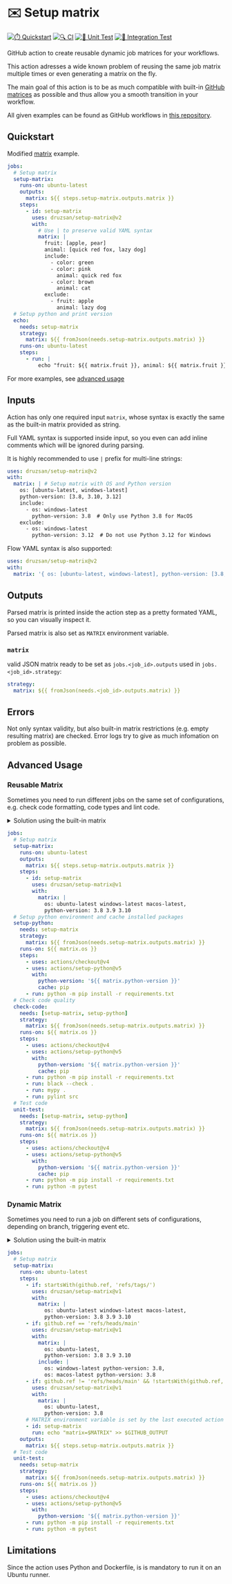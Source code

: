 # ✉️ Setup matrix

[![⏱️ Quickstart](https://github.com/druzsan/setup-matrix/actions/workflows/quickstart.yml/badge.svg)](https://github.com/druzsan/setup-matrix/actions/workflows/quickstart.yml) [![🔍 CI](https://github.com/druzsan/setup-matrix/actions/workflows/ci.yml/badge.svg)](https://github.com/druzsan/setup-matrix/actions/workflows/ci.yml) [![🧪 Unit Test](https://github.com/druzsan/setup-matrix/actions/workflows/test.yml/badge.svg)](https://github.com/druzsan/setup-matrix/actions/workflows/unit-test.yml) [![🧪 Integration Test](https://github.com/druzsan/setup-matrix/actions/workflows/integration-test.yml/badge.svg)](https://github.com/druzsan/setup-matrix/actions/workflows/integration-test.yml)

GitHub action to create reusable dynamic job matrices for your workflows.

This action adresses a wide known problem of reusing the same job matrix
multiple times or even generating a matrix on the fly.

The main goal of this action is to be as much compatible with built-in
[GitHub matrices](https://docs.github.com/en/actions/using-jobs/using-a-matrix-for-your-jobs)
as possible and thus allow you a smooth transition in your workflow.

All given examples can be found as GitHub workflows in
[this repository](https://github.com/druzsan/test-setup-matrix).

## Quickstart

Modified [matrix](https://docs.github.com/en/actions/using-jobs/using-a-matrix-for-your-jobs#expanding-or-adding-matrix-configurations) example.

```yaml
jobs:
  # Setup matrix
  setup-matrix:
    runs-on: ubuntu-latest
    outputs:
      matrix: ${{ steps.setup-matrix.outputs.matrix }}
    steps:
      - id: setup-matrix
        uses: druzsan/setup-matrix@v2
        with:
          # Use | to preserve valid YAML syntax
          matrix: |
            fruit: [apple, pear]
            animal: [quick red fox, lazy dog]
            include:
              - color: green
              - color: pink
                animal: quick red fox
              - color: brown
                animal: cat
            exclude:
              - fruit: apple
                animal: lazy dog
  # Setup python and print version
  echo:
    needs: setup-matrix
    strategy:
      matrix: ${{ fromJson(needs.setup-matrix.outputs.matrix) }}
    runs-on: ubuntu-latest
    steps:
      - run: |
          echo "fruit: ${{ matrix.fruit }}, animal: ${{ matrix.fruit }}, color: ${{ matrix.color }}"
```

For more examples, see [advanced usage](#advanced-usage)

## Inputs

Action has only one required input `matrix`, whose syntax is exactly the same as the built-in matrix provided as string.

Full YAML syntax is supported inside input, so you even can add inline comments which will be ignored during parsing.

It is highly recommended to use `|` prefix for multi-line strings:

```yaml
uses: druzsan/setup-matrix@v2
with:
  matrix: | # Setup matrix with OS and Python version
    os: [ubuntu-latest, windows-latest]
    python-version: [3.8, 3.10, 3.12]
    include:
      - os: windows-latest
        python-version: 3.8  # Only use Python 3.8 for MacOS
    exclude:
      - os: windows-latest
        python-version: 3.12  # Do not use Python 3.12 for Windows
```

Flow YAML syntax is also supported:

```yaml
uses: druzsan/setup-matrix@v2
with:
  matrix: '{ os: [ubuntu-latest, windows-latest], python-version: [3.8, 3.10, 3.12] }'
```

## Outputs

Parsed matrix is printed inside the action step as a pretty formated YAML, so you can visually inspect it.

Parsed matrix is also set as `MATRIX` environment variable.

### `matrix`

valid JSON matrix ready to be set as `jobs.<job_id>.outputs` used in
`jobs.<job_id>.strategy`:

```yaml
strategy:
  matrix: ${{ fromJson(needs.<job_id>.outputs.matrix) }}
```

## Errors

Not only syntax validity, but also built-in matrix restrictions (e.g. empty resulting matrix) are checked. Error logs try to give as much infomation on problem as possible.

## Advanced Usage

### Reusable Matrix

Sometimes you need to run different jobs on the same set of configurations, e.g.
check code formatting, code types and lint code.

<details>
    <summary>Solution using the built-in matrix</summary>

```yaml
jobs:
  # No matrix setup
  # Setup python environment and cache installed packages
  setup-python:
    strategy:
      matrix:
        os: [ubuntu-latest, windows-latest, macos-latest]
        python-version: ['3.8', '3.9', '3.10']
    runs-on: ${{ matrix.os }}
    steps:
      - uses: actions/checkout@v4
      - uses: actions/setup-python@v5
        with:
          python-version: '${{ matrix.python-version }}'
          cache: pip
      - run: python -m pip install -r requirements.txt
  # Check code quality
  check-code:
    needs: setup-python
    strategy:
      matrix:
        os: [ubuntu-latest, windows-latest, macos-latest]
        python-version: ['3.8', '3.9', '3.10']
    runs-on: ${{ matrix.os }}
    steps:
      - uses: actions/checkout@v4
      - uses: actions/setup-python@v5
        with:
          python-version: '${{ matrix.python-version }}'
          cache: pip
      - run: python -m pip install -r requirements.txt
      - run: black --check .
      - run: mypy .
      - run: pylint src
  # Test code
  unit-test:
    needs: setup-python
    strategy:
      matrix:
        os: [ubuntu-latest, windows-latest, macos-latest]
        python-version: ['3.8', '3.9', '3.10']
    runs-on: ${{ matrix.os }}
    steps:
      - uses: actions/checkout@v4
      - uses: actions/setup-python@v5
        with:
          python-version: '${{ matrix.python-version }}'
          cache: pip
      - run: python -m pip install -r requirements.txt
      - run: python -m pytest
```

</details>

```yaml
jobs:
  # Setup matrix
  setup-matrix:
    runs-on: ubuntu-latest
    outputs:
      matrix: ${{ steps.setup-matrix.outputs.matrix }}
    steps:
      - id: setup-matrix
        uses: druzsan/setup-matrix@v1
        with:
          matrix: |
            os: ubuntu-latest windows-latest macos-latest,
            python-version: 3.8 3.9 3.10
  # Setup python environment and cache installed packages
  setup-python:
    needs: setup-matrix
    strategy:
      matrix: ${{ fromJson(needs.setup-matrix.outputs.matrix) }}
    runs-on: ${{ matrix.os }}
    steps:
      - uses: actions/checkout@v4
      - uses: actions/setup-python@v5
        with:
          python-version: '${{ matrix.python-version }}'
          cache: pip
      - run: python -m pip install -r requirements.txt
  # Check code quality
  check-code:
    needs: [setup-matrix, setup-python]
    strategy:
      matrix: ${{ fromJson(needs.setup-matrix.outputs.matrix) }}
    runs-on: ${{ matrix.os }}
    steps:
      - uses: actions/checkout@v4
      - uses: actions/setup-python@v5
        with:
          python-version: '${{ matrix.python-version }}'
          cache: pip
      - run: python -m pip install -r requirements.txt
      - run: black --check .
      - run: mypy .
      - run: pylint src
  # Test code
  unit-test:
    needs: [setup-matrix, setup-python]
    strategy:
      matrix: ${{ fromJson(needs.setup-matrix.outputs.matrix) }}
    runs-on: ${{ matrix.os }}
    steps:
      - uses: actions/checkout@v4
      - uses: actions/setup-python@v5
        with:
          python-version: '${{ matrix.python-version }}'
          cache: pip
      - run: python -m pip install -r requirements.txt
      - run: python -m pytest
```

### Dynamic Matrix

Sometimes you need to run a job on different sets of configurations, depending
on branch, triggering event etc.

<details>
    <summary>Solution using the built-in matrix</summary>

```yaml
jobs:
  # No matrix setup
  # Test code on a dev branch
  unit-test-dev:
    if: github.ref != 'refs/heads/main' && !startsWith(github.ref, 'refs/tags/')
    runs-on: ubuntu-latest
    steps:
      - uses: actions/checkout@v4
      - uses: actions/setup-python@v5
        with:
          python-version: '3.8'
      - run: python -m pip install -r requirements.txt
      - run: python -m pytest
  # Test code on the main branch
  unit-test-main:
    if: github.ref == 'refs/heads/main'
    strategy:
      matrix:
        os: [ubuntu-latest]
        python-version: ['3.8', '3.9', '3.10']
        include:
          - os: windows-latest
            python-version: '3.8'
          - os: macos-latest
            python-version: '3.8'
    runs-on: ${{ matrix.os }}
    steps:
      - uses: actions/checkout@v4
      - uses: actions/setup-python@v5
        with:
          python-version: '${{ matrix.python-version }}'
      - run: python -m pip install -r requirements.txt
      - run: python -m pytest
  # Test code on a tag
  unit-test-tag:
    if: startsWith(github.ref, 'refs/tags/')
    strategy:
      matrix:
        os: [ubuntu-latest, windows-latest, macos-latest]
        python-version: ['3.8', '3.9', '3.10']
    runs-on: ${{ matrix.os }}
    steps:
      - uses: actions/checkout@v4
      - uses: actions/setup-python@v5
        with:
          python-version: '${{ matrix.python-version }}'
      - run: python -m pip install -r requirements.txt
      - run: python -m pytest
```

</details>

```yaml
jobs:
  # Setup matrix
  setup-matrix:
    runs-on: ubuntu-latest
    steps:
      - if: startsWith(github.ref, 'refs/tags/')
        uses: druzsan/setup-matrix@v1
        with:
          matrix: |
            os: ubuntu-latest windows-latest macos-latest,
            python-version: 3.8 3.9 3.10
      - if: github.ref == 'refs/heads/main'
        uses: druzsan/setup-matrix@v1
        with:
          matrix: |
            os: ubuntu-latest,
            python-version: 3.8 3.9 3.10
          include: |
            os: windows-latest python-version: 3.8,
            os: macos-latest python-version: 3.8
      - if: github.ref != 'refs/heads/main' && !startsWith(github.ref, 'refs/tags/')
        uses: druzsan/setup-matrix@v1
        with:
          matrix: |
            os: ubuntu-latest,
            python-version: 3.8
      # MATRIX environment variable is set by the last executed action
      - id: setup-matrix
        run: echo "matrix=$MATRIX" >> $GITHUB_OUTPUT
    outputs:
      matrix: ${{ steps.setup-matrix.outputs.matrix }}
  # Test code
  unit-test:
    needs: setup-matrix
    strategy:
      matrix: ${{ fromJson(needs.setup-matrix.outputs.matrix) }}
    runs-on: ${{ matrix.os }}
    steps:
      - uses: actions/checkout@v4
      - uses: actions/setup-python@v5
        with:
          python-version: '${{ matrix.python-version }}'
      - run: python -m pip install -r requirements.txt
      - run: python -m pytest
```

## Limitations

Since the action uses Python and Dockerfile, is is mandatory to run it on an Ubuntu runner.
